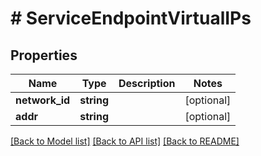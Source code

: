 # # ServiceEndpointVirtualIPs

## Properties

Name | Type | Description | Notes
------------ | ------------- | ------------- | -------------
**network_id** | **string** |  | [optional] 
**addr** | **string** |  | [optional] 

[[Back to Model list]](../../README.md#documentation-for-models) [[Back to API list]](../../README.md#documentation-for-api-endpoints) [[Back to README]](../../README.md)


